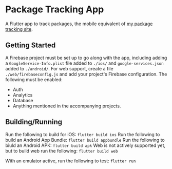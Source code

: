 # Package Tracking App

A Flutter app to track packages, the mobile equivalent of [my package tracking site](https://github.com/JayCowan/package-tracker-web).

## Getting Started

A Firebase project must be set up to go along with the app, including adding a `GoogleService-Info.plist` file added to `./ios/` and `google-services.json` added to `./android/`. For web support, create a file `./web/firebaseconfig.js` and add your project's Firebase configuration.
The following must be enabled:
* Auth
* Analytics
* Database
* Anything mentioned in the accompanying projects.

## Building/Running
Run the following to build for iOS: `flutter build ios`
Run the following to build an Android App Bundle: `flutter build appbundle`
Run the following to biuld an Android APK: `flutter build apk`
Web is not actively supported yet, but to build web run the following: `flutter build web`

With an emulator active, run the following to test: `flutter run`